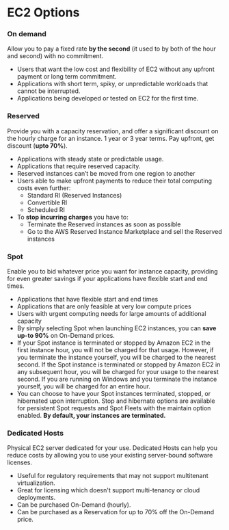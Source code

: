 # EC2 Options

### **On demand** 

Allow you to pay a fixed rate **by the second** \(it used to by both of the hour and second\) with no commitment.

* Users that want the low cost and flexibility of EC2 without any upfront payment or long term commitment.
* Applications with short term, spiky, or unpredictable workloads that cannot be interrupted.
* Applications being developed or tested on EC2 for the first time.

### **Reserved** 

Provide you with a capacity reservation, and offer a significant discount on the hourly charge for an instance. 1 year or 3 year terms. Pay upfront, get discount \(**upto 70%**\).

* Applications with steady state or predictable usage.
* Applications that require reserved capacity.
* Reserved instances can’t be moved from one region to another
* Users able to make upfront payments to reduce their total computing costs even further:
  * Standard RI \(Reserved Instances\)
  * Convertible RI
  * Scheduled RI
* To **stop incurring charges** you have to:
  * Terminate the Reserved instances as soon as possible
  * Go to the AWS Reserved Instance Marketplace and sell the Reserved instances

### **Spot**

Enable you to bid whatever price you want for instance capacity, providing for even greater savings if your applications have flexible start and end times.

* Applications that have flexible start and end times
* Applications that are only feasible at very low compute prices
* Users with urgent computing needs for large amounts of additional capacity
* By simply selecting Spot when launching EC2 instances, you can **save up-to 90%** on On-Demand prices.
* If your Spot instance is terminated or stopped by Amazon EC2 in the first instance hour, you will not be charged for that usage. However, if you terminate the instance yourself, you will be charged to the nearest second. If the Spot instance is terminated or stopped by Amazon EC2 in any subsequent hour, you will be charged for your usage to the nearest second. If you are running on Windows and you terminate the instance yourself, you will be charged for an entire hour.
* You can choose to have your Spot instances terminated, stopped, or hibernated upon interruption. Stop and hibernate options are available for persistent Spot requests and Spot Fleets with the maintain option enabled. **By default, your instances are terminated.**

### Dedicated Hosts

Physical EC2 server dedicated for your use. Dedicated Hosts can help you reduce costs by allowing you to use your existing server-bound software licenses.

* Useful for regulatory requirements that may not support multitenant virtualization.
* Great for licensing which doesn't support multi-tenancy or cloud deployments.
* Can be purchased On-Demand \(hourly\).
* Can be purchased as a Reservation for up to 70% off the On-Demand price.

